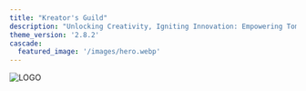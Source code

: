 ```yaml
---
title: "Kreator's Guild"
description: "Unlocking Creativity, Igniting Innovation: Empowering Tomorrow's Engineers Today.\n\n\n\n\n\n"
theme_version: '2.8.2'
cascade:
  featured_image: '/images/hero.webp'
---
```


![LOGO](images/logo.webp)